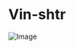 # Vin-shtr
![Image](https://github.com/user-attachments/assets/fade0b72-ec75-4819-8454-0f58d5fc4b3d)
